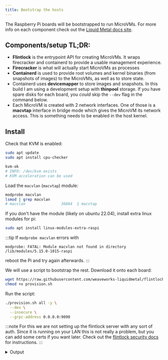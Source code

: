 ```yaml
---
title: Bootstrap the hosts
---
```


The Raspberry Pi boards will be bootstrapped to run MicroVMs.
For more info on each component check out the [Liquid Metal docs site][lm-docs].

## Components/setup TL;DR:
- **Flintlock** is the entrypoint API for creating MicroVMs. It wraps firecracker
  and containerd to provide a usable management experience.
- **Firecracker** is what will actually start MicroVMs as processes
- **Containerd** is used to provide root volumes and kernel binaries (from snapshots of images)
  to the MicroVMs, as well as to store state.
- Containerd uses **devicemapper** to store images and snapshots. In this build I
  am using a development setup with **thinpool** storage. If you have spare disks
  for each board, you _could_ skip the `--dev` flag in the command below.
- Each MicroVM is created with 2 network interfaces. One of those is a **macvtap**
  interface in bridge mode which gives the MicroVM its network access. This is something
  needs to be enabled in the host kernel.

## Install

Check that KVM is enabled:

```bash
sudo apt update
sudo apt install cpu-checker

kvm-ok
# INFO: /dev/kvm exists
# KVM acceleration can be used
```

Load the `macvlan` (`macvtap`) module:

```bash
modprobe macvlan
lsmod | grep macvlan
# macvlan                36864  1 macvtap
```

If you don't have the module (likely on ubuntu 22.04), install extra linux modules for pi:

```bash
sudo apt install linux-modules-extra-raspi
```


:::tip
If `modprobe macvlan` errors with
```
modprobe: FATAL: Module macvlan not found in directory /lib/modules/5.15.0-1015-raspi
```

reboot the Pi and try again afterwards.
:::

We will use a script to bootstrap the rest. Download it onto each board:

```bash
wget https://raw.githubusercontent.com/weaveworks-liquidmetal/flintlock/main/hack/scripts/provision.sh
chmod +x provision.sh
```

Run the script:

```sh
./provision.sh all -y \
  --dev \
  --insecure \
  --grpc-address 0.0.0.0:9090
```

:::note
For this we are not setting up the flintlock server with any sort of auth.
Since it is running on your LAN this is not really a problem, but you can add some
certs if you want later. Check out the [flintlock security docs][sec-docs] for instructions.
:::

<details><summary>Output</summary>

```sh
[flintlock provision.sh] 2022-10-18 16:03:27 UTC: Provisioning host rp1
[flintlock provision.sh] The following subcommands will be performed: apt, firecracker, containerd, flintlock, direct_lvm|devpool
[flintlock provision.sh] Will install binaries for architecture: arm64
[flintlock provision.sh] Installing required apt packages
...
[flintlock provision.sh] Packages installed
[flintlock provision.sh] Creating containerd directory /var/lib/containerd-dev/snapshotter/devmapper
[flintlock provision.sh] Creating containerd directory /run/containerd-dev
[flintlock provision.sh] Creating containerd directory /etc/containerd
[flintlock provision.sh] All containerd directories created
[flintlock provision.sh] Will create loop-back thinpool flintlock-dev-thinpool
[flintlock provision.sh] Creating sparse file /var/lib/containerd-dev/snapshotter/devmapper/data of size 100G
[flintlock provision.sh] Sparse file /var/lib/containerd-dev/snapshotter/devmapper/data created
[flintlock provision.sh] Creating sparse file /var/lib/containerd-dev/snapshotter/devmapper/metadata of size 10G
[flintlock provision.sh] Sparse file /var/lib/containerd-dev/snapshotter/devmapper/metadata created
[flintlock provision.sh] Associating loop devices with sparse files
[flintlock provision.sh] Loop devices /dev/loop13 and /dev/loop14 associated
[flintlock provision.sh] Creating thinpool flintlock-dev-thinpool with devices /dev/loop13 and /dev/loop14
[flintlock provision.sh] Thinpool flintlock-dev-thinpool created
[flintlock provision.sh] Dev thinpool creation complete
[flintlock provision.sh] Installing firecracker version latest to /usr/local/bin
[flintlock provision.sh] Firecracker version v1.1.1-macvtap successfully installed
[flintlock provision.sh] Installing containerd version latest to /usr/local/bin
[flintlock provision.sh] Containerd version v1.6.8 successfully installed
[flintlock provision.sh] Writing containerd config to /etc/containerd/config-dev.toml
[flintlock provision.sh] Containerd config saved
[flintlock provision.sh] Starting containerd service with /etc/systemd/system/containerd-dev.service
[flintlock provision.sh] Containerd running
[flintlock provision.sh] Installing flintlockd version latest to /usr/local/bin
[flintlock provision.sh] Flintlockd version v0.4.0 successfully installed
[flintlock provision.sh] Writing flintlockd config to /etc/opt/flintlockd/config.yaml.
[flintlock provision.sh] Flintlockd config saved
[flintlock provision.sh] Starting flintlockd service with /etc/systemd/system/flintlockd.service
[flintlock provision.sh] Flintlockd running at 0.0.0.0:9090 via interface eth0
[flintlock provision.sh] 2022-10-18 16:04:22 UTC: Host rp1 provisioned
```
</details>

[lm-docs]: https://weaveworks-liquidmetal.github.io/site/
[sec-docs]: https://weaveworks-liquidmetal.github.io/site/docs/guides/authn/
